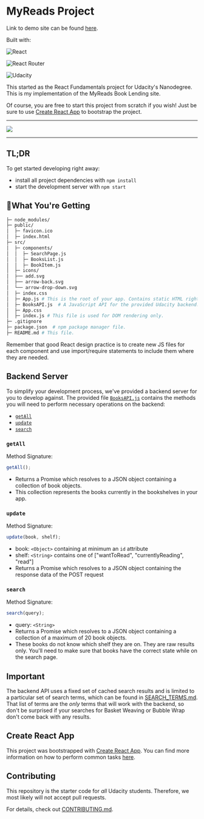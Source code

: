 # MyReads Project

Link to demo site can be found [here](https://myreads-react.vercel.app/).

Built with:

![React](https://camo.githubusercontent.com/67a01fa7cf337616274f39c070a11638f2e65720e414ef55b8dd3f9c2a803b2a/68747470733a2f2f696d672e736869656c64732e696f2f7374617469632f76313f7374796c653d666f722d7468652d6261646765266d6573736167653d526561637426636f6c6f723d323232323232266c6f676f3d5265616374266c6f676f436f6c6f723d363144414642266c6162656c3d)

![React Router](https://camo.githubusercontent.com/a5f1968a99631284ca552953929cff7b6abb375853bb0944fae0dc520c45c73b/68747470733a2f2f696d672e736869656c64732e696f2f7374617469632f76313f7374796c653d666f722d7468652d6261646765266d6573736167653d52656163742b526f7574657226636f6c6f723d434134323435266c6f676f3d52656163742b526f75746572266c6f676f436f6c6f723d464646464646266c6162656c3d)

![Udacity](https://camo.githubusercontent.com/b3f849182e8fe65cf6efcfc36bc941e4af207ac7f08017a33c37ffbe9e2e0219/68747470733a2f2f696d672e736869656c64732e696f2f7374617469632f76313f7374796c653d666f722d7468652d6261646765266d6573736167653d5564616369747926636f6c6f723d323232323232266c6f676f3d55646163697479266c6f676f436f6c6f723d303242334534266c6162656c3d)

This started as the React Fundamentals project for Udacity's Nanodegree. This is
my implementation of the MyReads Book Lending site.

Of course, you are free to start this project from scratch if you wish! Just be
sure to use [Create React
App](https://reactjs.org/docs/create-a-new-react-app.html) to bootstrap the
project.

---

![](https://res.cloudinary.com/codelikeagirl29/image/upload/v1660503064/MyReads_swf3hd.png)

---

## TL;DR

To get started developing right away:

- install all project dependencies with `npm install`
- start the development server with `npm start`

## 🤔What You're Getting

```bash
├─ node_modules/
├─ public/
│  ├─ favicon.ico
│  ├─ index.html
├─ src/
│  ├─ components/
│  │  ├─ SearchPage.js
│  │  ├─ BooksList.js
│  │  ├─ BookItem.js
│  ├─ icons/
│  ├── add.svg
│  ├── arrow-back.svg
│  └── arrow-drop-down.svg
│  ├─ index.css
│  ├─ App.js # This is the root of your app. Contains static HTML right now.
│  ├─ BooksAPI.js  # A JavaScript API for the provided Udacity backend. Instructions for the methods are below.
│  ├─ App.css
│  ├─ index.js # This file is used for DOM rendering only.
├─ .gitignore
├─ package.json  # npm package manager file.
├─ README.md # This file.

```

Remember that good React design practice is to create new JS files for each component and use import/require statements to include them where they are needed.

## Backend Server

To simplify your development process, we've provided a backend server for you to develop against. The provided file [`BooksAPI.js`](src/BooksAPI.js) contains the methods you will need to perform necessary operations on the backend:

- [`getAll`](#getall)
- [`update`](#update)
- [`search`](#search)

### `getAll`

Method Signature:

```js
getAll();
```

- Returns a Promise which resolves to a JSON object containing a collection of book objects.
- This collection represents the books currently in the bookshelves in your app.

### `update`

Method Signature:

```js
update(book, shelf);
```

- book: `<Object>` containing at minimum an `id` attribute
- shelf: `<String>` contains one of ["wantToRead", "currentlyReading", "read"]
- Returns a Promise which resolves to a JSON object containing the response data of the POST request

### `search`

Method Signature:

```js
search(query);
```

- query: `<String>`
- Returns a Promise which resolves to a JSON object containing a collection of a maximum of 20 book objects.
- These books do not know which shelf they are on. They are raw results only. You'll need to make sure that books have the correct state while on the search page.

## Important

The backend API uses a fixed set of cached search results and is limited to a particular set of search terms, which can be found in [SEARCH_TERMS.md](SEARCH_TERMS.md). That list of terms are the _only_ terms that will work with the backend, so don't be surprised if your searches for Basket Weaving or Bubble Wrap don't come back with any results.

## Create React App

This project was bootstrapped with [Create React App](https://github.com/facebook/create-react-app). You can find more information on how to perform common tasks [here](https://github.com/facebook/create-react-app/blob/main/packages/cra-template/template/README.md).

## Contributing

This repository is the starter code for _all_ Udacity students. Therefore, we most likely will not accept pull requests.

For details, check out [CONTRIBUTING.md](CONTRIBUTING.md).
